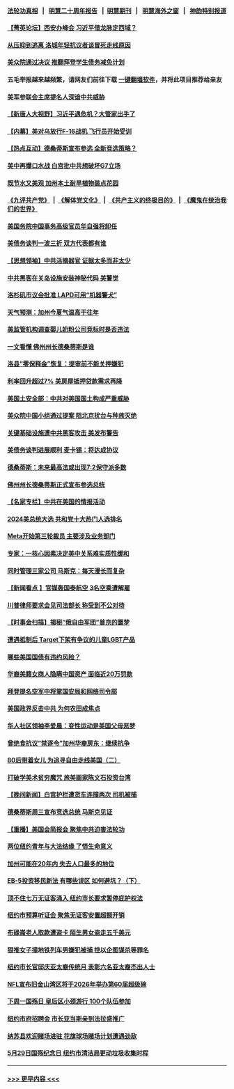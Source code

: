 #### [法轮功真相](https://github.com/gfw-breaker/truth/blob/master/README.md?t=0) &nbsp;&nbsp;|&nbsp;&nbsp; [明慧二十周年报告](https://github.com/gfw-breaker/mh-reports/blob/master/README.md?t=0) &nbsp;&nbsp;|&nbsp;&nbsp;[明慧期刊](https://github.com/gfw-breaker/mh-qikan) &nbsp;&nbsp;|&nbsp;&nbsp; [明慧海外之窗](https://github.com/gfw-breaker/mh-news/blob/master/README.md?t=0) &nbsp;&nbsp;|&nbsp;&nbsp; [神韵特别报道](https://github.com/gfw-breaker/mh-news/blob/master/shenyun.md?t=0)
#### [【菁英论坛】西安办峰会 习近平借龙脉定西域？](../pages/nsc412/n14003477.md?t=05251243) 
#### [从压抑到逃离 洛城年轻抗议者谈冒死走线原因](../pages/nsc412/n14003526.md?t=05251243) 
#### [美众院通过决议 推翻拜登学生债务减免计划](../pages/nsc412/n14003447.md?t=05251243) 
#### 五毛举报越来越频繁，请网友们前往下载 [一键翻墙软件](https://github.com/gfw-breaker/ssr-accounts)，并将此项目推荐给亲友
#### [美军参联会主席提名人深谙中共威胁](../pages/nsc412/n14003467.md?t=05251243) 
#### [【新唐人大视野】习近平遇危机？大管家出手了](../pages/nsc412/n14003468.md?t=05251243) 
#### [【内幕】美对乌放行F-16战机 飞行员开始受训](../pages/nsc412/n14002651.md?t=05251243) 
#### [【热点互动】德桑蒂斯宣布参选 全新竞选策略？](../pages/nsc412/n14003412.md?t=05251243) 
#### [美中再爆口水战 白宫批中共想破坏G7立场](../pages/nsc412/n14003380.md?t=05251243) 
#### [既节水又美观 加州本土耐旱植物装点花园](../pages/nsc412/n14003475.md?t=05251243) 
#### [《九评共产党》](https://github.com/begood0513/9ping.md/blob/master/README.md) &nbsp;|&nbsp; [《解体党文化》](../../../../jtdwh.md/blob/master/README.md)  &nbsp;|&nbsp; [《共产主义的终极目的》](../../../../gczydzjmd.md/blob/master/README.md) &nbsp;|&nbsp; [《魔鬼在统治我们的世界》](../../../../mgztzwmdsj.md/blob/master/README.md) 
#### [美国务院中国事务高级官员华自强将卸任](../pages/nsc412/n14003422.md?t=05251243) 
#### [美债务谈判一波三折 双方代表都有谁](../pages/nsc412/n14003330.md?t=05251243) 
#### [【思想领袖】中共活摘器官 证据太多而非太少](../pages/nsc412/n13997738.md?t=05251243) 
#### [中共黑客在关岛设施安装神秘代码 美警觉](../pages/nsc412/n14003421.md?t=05251243) 
#### [洛杉矶市议会批准 LAPD可用“机器警犬”](../pages/nsc412/n14003460.md?t=05251243) 
#### [天气预测：加州今夏气温高于往年](../pages/nsc412/n14003448.md?t=05251243) 
#### [美监管机构调查婴儿奶粉公司竞标时是否违法](../pages/nsc412/n14003360.md?t=05251243) 
#### [一文看懂 佛州州长德桑蒂斯是谁](../pages/nsc412/n14003387.md?t=05251243) 
#### [洛县“零保释金”恢复：提审前不能关押嫌犯](../pages/nsc412/n14003349.md?t=05251243) 
#### [利率回升超过7% 美房屋抵押贷款需求再降](../pages/nsc412/n14003371.md?t=05251243) 
#### [美国土安全部：中共对美国国土构成严重威胁](../pages/nsc412/n14003362.md?t=05251243) 
#### [美众院中国小组通过提案 阻北京扰台与种族灭绝](../pages/nsc412/n14003358.md?t=05251243) 
#### [关键基础设施遭中共黑客攻击 美发布警告](../pages/nsc412/n14003389.md?t=05251243) 
#### [美债务谈判进展顺利 麦卡锡：将达成协议](../pages/nsc412/n14003231.md?t=05251243) 
#### [德桑蒂斯：未来最高法或出现7:2保守派多数](../pages/nsc412/n14003315.md?t=05251243) 
#### [佛州州长德桑蒂斯正式宣布参选总统](../pages/nsc412/n14003383.md?t=05251243) 
#### [【名家专栏】中共在美国的情报活动](../pages/nsc412/n14001883.md?t=05251243) 
#### [2024美总统大选 共和党十大热门人选排名](../pages/nsc412/n14003307.md?t=05251243) 
#### [Meta开始第三轮裁员 主要涉及业务部门](../pages/nsc412/n14003357.md?t=05251243) 
#### [专家：一核心因素决定美中关系难实质性缓和](../pages/nsc412/n14003322.md?t=05251243) 
#### [同时管理三家公司 马斯克：每天漫长而复杂](../pages/nsc412/n14003257.md?t=05251243) 
#### [【新闻看点 】官媒轰国泰航空 3名空乘遭解雇](../pages/nsc412/n14003202.md?t=05251243) 
#### [川普律师要求会见司法部长 称受到不公对待](../pages/nsc412/n14003267.md?t=05251243) 
#### [【时事金扫描】揭秘“俄自由军团”普京的噩梦](../pages/nsc412/n14003329.md?t=05251243) 
#### [遭遇抵制后 Target下架有争议的儿童LGBT产品](../pages/nsc412/n14003283.md?t=05251243) 
#### [哪些美国国债有违约风险？](../pages/nsc412/n14003259.md?t=05251243) 
#### [华裔美籍女商人隐瞒中国资产 面临近20万罚款](../pages/nsc412/n14002867.md?t=05251243) 
#### [拜登提名空军中将掌国安局和网络司令部](../pages/nsc412/n14003262.md?t=05251243) 
#### [美国政界反击中共 为何农田成焦点](../pages/nsc412/n14003260.md?t=05251243) 
#### [华人社区领袖李爱晨：变性运动是美国父母恶梦](../pages/nsc412/n14002896.md?t=05251243) 
#### [曾绝食抗议“禁逐令”加州华裔房东：继续抗争](../pages/nsc412/n14002953.md?t=05251243) 
#### [80后带着女儿 为追寻自由走线美国（二）](../pages/nsc412/n14002930.md?t=05251243) 
#### [打破学美术贫穷魔咒 旅美画家陈文石投资台湾](../pages/nsc412/n14002871.md?t=05251243) 
#### [【晚间新闻】白宫护栏遭货车连撞两次 司机被捕](../pages/nsc412/n14003064.md?t=05251243) 
#### [德桑蒂斯周三宣布竞选总统 马斯克见证](../pages/nsc412/n14002652.md?t=05251243) 
#### [【重播】美国会简报会 聚焦中共迫害法轮功](../pages/nsc412/n14002932.md?t=05251243) 
#### [两位纽约青年与大法结缘 了悟生命意义](../pages/nsc412/n14002785.md?t=05251243) 
#### [加州可能在20年内 失去人口最多的地位](../pages/nsc412/n14002957.md?t=05251243) 
#### [EB-5投资移民新法 有哪些误区 如何避坑？（下）](../pages/nsc412/n14002918.md?t=05251243) 
#### [顶不住七万无证客涌入 纽约市长要求暂停庇护权法](../pages/nsc412/n14002848.md?t=05251243) 
#### [纽约市预算听证会 聚焦无证客安置超额开销](../pages/nsc412/n14002841.md?t=05251243) 
#### [布碌崙老人取款遭盗卡 陌生男女盗走五千美元](../pages/nsc412/n14002857.md?t=05251243) 
#### [狠推女子撞地铁列车男嫌犯被捕 控以企图谋杀等罪名](../pages/nsc412/n14002859.md?t=05251243) 
#### [纽约市长官邸庆亚太裔传统月 表彰六名亚太裔杰出人士](../pages/nsc412/n14002875.md?t=05251243) 
#### [NFL宣布旧金山湾区将于2026年举办第60届超级碗](../pages/nsc412/n14002909.md?t=05251243) 
#### [下周一国殇日 皇后区小颈游行 100个队伍参加](../pages/nsc412/n14002873.md?t=05251243) 
#### [纽约市府招聘会 市长亚当斯亲到法拉盛推广](../pages/nsc412/n14002878.md?t=05251243) 
#### [纳苏县欢迎赌场进驻 花旗球场赌场计划遭遇劲敌](../pages/nsc412/n14002886.md?t=05251243) 
#### [5月29日国殇纪念日 纽约市清洁局更动垃圾收集时程](../pages/nsc412/n14002888.md?t=05251243) 

----
#### [ >>> 更早内容 <<< ](../indexes/nsc412-earlier.md)
